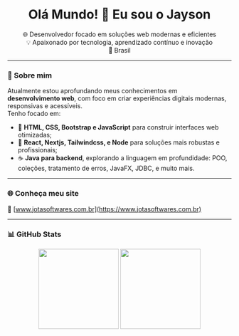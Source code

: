 <h1 align="center">Olá Mundo! 👋 Eu sou o Jayson</h1>

<p align="center">
  🌐 Desenvolvedor focado em soluções web modernas e eficientes <br>
  💡 Apaixonado por tecnologia, aprendizado contínuo e inovação <br>
  📍 Brasil
</p>

---

### 🚀 Sobre mim

Atualmente estou aprofundando meus conhecimentos em **desenvolvimento web**, com foco em criar experiências digitais modernas, responsivas e acessíveis.  
Tenho focado em:

- 🎨 **HTML, CSS, Bootstrap e JavaScript** para construir interfaces web otimizadas;
- 🚀 **React, Nextjs, Tailwindcss, e Node** para soluções mais robustas e profissionais;
- ☕ **Java para backend**, explorando a linguagem em profundidade: POO, coleções, tratamento de erros, JavaFX, JDBC, e muito mais.


---

### 🌐 Conheça meu site

🔗 [www.jotasoftwares.com.br](https://www.jotasoftwares.com.br)

---



### 📊 GitHub Stats

<div align="center">
  <img height="180em" src="https://github-readme-stats.vercel.app/api/top-langs/?username=jaysonstn&layout=compact&langs_count=7&theme=dracula"/>
  <img height="180em" src="https://github-readme-stats.vercel.app/api?username=jaysonstn&show_icons=true&theme=dracula&include_all_commits=true&count_private=true"/>
</div>


